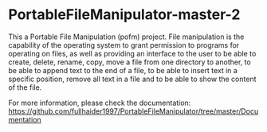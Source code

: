 # PortableFileManipulator-master-2
This a Portable File Manipulation (pofm) project. File manipulation is the capability of the operating system to grant permission to programs for operating on files, as well as providing an interface to the user to be able to create, delete, rename, copy, move a file from one directory to another, to be able to append text to the end of a file, to be able to insert text in a specific position, remove all text in a file and to be able to show the content of the file. 

For more information, please check the documentation:
https://github.com/fullhaider1997/PortableFileManipulator/tree/master/Documentation

